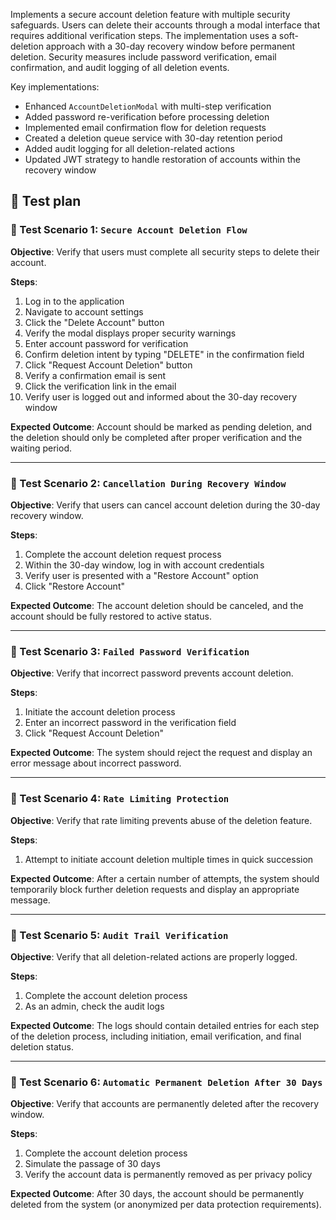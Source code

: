 Implements a secure account deletion feature with multiple security safeguards. Users can delete their accounts through a modal interface that requires additional verification steps. The implementation uses a soft-deletion approach with a 30-day recovery window before permanent deletion. Security measures include password verification, email confirmation, and audit logging of all deletion events.

Key implementations:
- Enhanced `AccountDeletionModal` with multi-step verification
- Added password re-verification before processing deletion
- Implemented email confirmation flow for deletion requests
- Created a deletion queue service with 30-day retention period
- Added audit logging for all deletion-related actions
- Updated JWT strategy to handle restoration of accounts within the recovery window

## 🏁 Test plan

### 🧪 Test Scenario 1: `Secure Account Deletion Flow`

**Objective**: Verify that users must complete all security steps to delete their account.

**Steps**:
1. Log in to the application
2. Navigate to account settings
3. Click the "Delete Account" button
4. Verify the modal displays proper security warnings
5. Enter account password for verification
6. Confirm deletion intent by typing "DELETE" in the confirmation field
7. Click "Request Account Deletion" button
8. Verify a confirmation email is sent
9. Click the verification link in the email
10. Verify user is logged out and informed about the 30-day recovery window

**Expected Outcome**: Account should be marked as pending deletion, and the deletion should only be completed after proper verification and the waiting period.

---

### 🧪 Test Scenario 2: `Cancellation During Recovery Window`

**Objective**: Verify that users can cancel account deletion during the 30-day recovery window.

**Steps**:
1. Complete the account deletion request process
2. Within the 30-day window, log in with account credentials
3. Verify user is presented with a "Restore Account" option
4. Click "Restore Account"

**Expected Outcome**: The account deletion should be canceled, and the account should be fully restored to active status.

---

### 🧪 Test Scenario 3: `Failed Password Verification`

**Objective**: Verify that incorrect password prevents account deletion.

**Steps**:
1. Initiate the account deletion process
2. Enter an incorrect password in the verification field
3. Click "Request Account Deletion"

**Expected Outcome**: The system should reject the request and display an error message about incorrect password.

---

### 🧪 Test Scenario 4: `Rate Limiting Protection`

**Objective**: Verify that rate limiting prevents abuse of the deletion feature.

**Steps**:
1. Attempt to initiate account deletion multiple times in quick succession

**Expected Outcome**: After a certain number of attempts, the system should temporarily block further deletion requests and display an appropriate message.

---

### 🧪 Test Scenario 5: `Audit Trail Verification`

**Objective**: Verify that all deletion-related actions are properly logged.

**Steps**:
1. Complete the account deletion process
2. As an admin, check the audit logs

**Expected Outcome**: The logs should contain detailed entries for each step of the deletion process, including initiation, email verification, and final deletion status.

---

### 🧪 Test Scenario 6: `Automatic Permanent Deletion After 30 Days`

**Objective**: Verify that accounts are permanently deleted after the recovery window.

**Steps**:
1. Complete the account deletion process
2. Simulate the passage of 30 days
3. Verify the account data is permanently removed as per privacy policy

**Expected Outcome**: After 30 days, the account should be permanently deleted from the system (or anonymized per data protection requirements).
